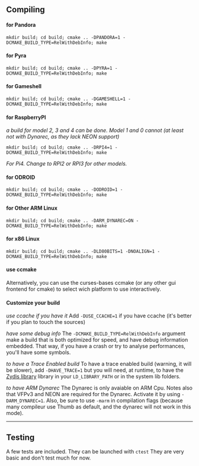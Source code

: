 Compiling
----
#### for Pandora

 `mkdir build; cd build; cmake .. -DPANDORA=1 -DCMAKE_BUILD_TYPE=RelWithDebInfo; make`

#### for Pyra

 `mkdir build; cd build; cmake .. -DPYRA=1 -DCMAKE_BUILD_TYPE=RelWithDebInfo; make`

#### for Gameshell

`mkdir build; cd build; cmake .. -DGAMESHELL=1 -DCMAKE_BUILD_TYPE=RelWithDebInfo; make`

#### for RaspberryPI

  _a build for model 2, 3 and 4 can be done. Model 1 and 0 cannot (at least not with Dynarec, as they lack NEON support)_
 
`mkdir build; cd build; cmake .. -DRPI4=1 -DCMAKE_BUILD_TYPE=RelWithDebInfo; make`
 
  _For Pi4. Change to RPI2 or RPI3 for other models._

#### for ODROID

`mkdir build; cd build; cmake .. -DODROID=1 -DCMAKE_BUILD_TYPE=RelWithDebInfo; make`

#### for Other ARM Linux

 `mkdir build; cd build; cmake .. -DARM_DYNAREC=ON -DCMAKE_BUILD_TYPE=RelWithDebInfo; make`

#### for x86 Linux

 `mkdir build; cd build; cmake .. -DLD80BITS=1 -DNOALIGN=1 -DCMAKE_BUILD_TYPE=RelWithDebInfo; make`

#### use ccmake

Alternatively, you can use the curses-bases ccmake (or any other gui frontend for cmake) to select wich platform to use interactively.

#### Customize your build

*use ccache if you have it*
Add `-DUSE_CCACHE=1` if you have ccache (it's better if you plan to touch the sources)

*have some debug info*
The `-DCMAKE_BUILD_TYPE=RelWithDebInfo` argument make a build that is both optimized for speed, and have debug information embedded. That way, if you have a crash or try to analyse performances, you'll have some symbols.

*to have a Trace Enabled build*
To have a trace enabled build (warning, it will be slower), add `-DHAVE_TRACE=1` but you will need, at runtime, to have the [Zydis library](https://github.com/zyantific/zydis) library in your `LD_LIBRARY_PATH` or in the system lib folders.

*to have ARM Dynarec*
The Dynarec is only avaiable on ARM Cpu. Notes also that VFPv3 and NEON are required for the Dynarec. Activate it by using `-DARM_DYNAREC=1`. Also, be sure to use `-marm` in compilation flags (because many compileur use Thumb as default, and the dynarec will not work in this mode).

----

Testing
----
A few tests are included.
They can be launched with `ctest`
They are very basic and don't test much for now.

